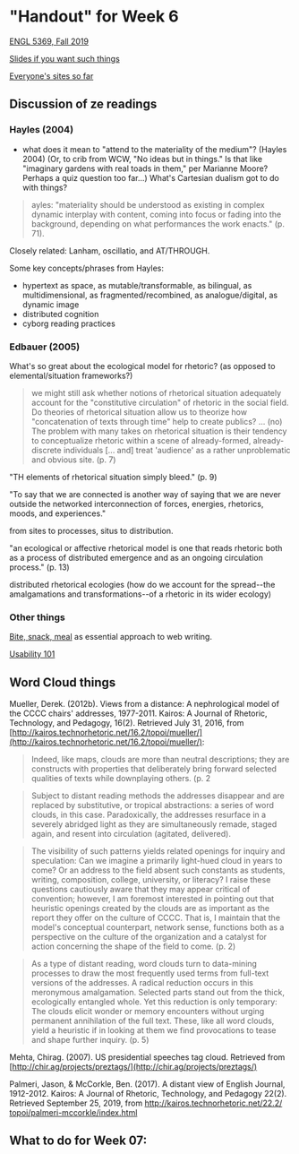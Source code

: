 # "Handout" for Week 6

[ENGL 5369, Fall 2019](calendar.html)

[Slides if you want such things](https://docs.google.com/presentation/d/e/2PACX-1vRufA94YIvpbFkJ2K591QOVPqCeLM5nAcGgkbJ0uiCuOgYeWh5OUR1FXmLTWgReyHFb8yPoLY4kWyb5/pub?start=false&loop=false&delayms=3000)

[Everyone's sites so far](fambly)

## Discussion of ze readings

### Hayles (2004)
- what does it mean to "attend to the materiality of the medium"? (Hayles 2004) (Or, to crib from WCW, "No ideas but in things." Is that like "imaginary gardens with real toads in them," per Marianne Moore? Perhaps a quiz question too far...) What's Cartesian dualism got to do with things?

> ayles: "materiality should be understood as existing in complex dynamic interplay with
content, coming into focus or fading into the background, depending on what performances the work
enacts." (p. 71).

Closely related: Lanham, oscillatio, and AT/THROUGH.

Some key concepts/phrases from Hayles:
  - hypertext as space, as mutable/transformable, as bilingual, as multidimensional, as fragmented/recombined, as analogue/digital, as dynamic image
  - distributed cognition
  - cyborg reading practices

### Edbauer (2005)

What's so great about the ecological model for rhetoric? (as opposed to elemental/situation frameworks?)

> we might still ask whether notions of rhetorical situation adequately account for the "constitutive circulation" of rhetoric in the social field. Do theories of rhetorical situation allow us to theorize how "concatenation of texts through time" help to create publics? ... (no) The problem with many takes on rhetorical situation is their tendency to conceptualize rhetoric within a scene of already-formed, already-discrete individuals [... and] treat 'audience' as a rather unproblematic and obvious site. (p. 7)

"TH elements of rhetorical situation simply bleed." (p. 9)

"To say that we are connected is another way of saying that we are never outside the networked interconnection of forces, energies, rhetorics, moods, and experiences."

from sites to processes, situs to distribution.

"an ecological or affective rhetorical model is one that reads rhetoric both as a process of distributed emergence and as an ongoing circulation process." (p. 13)

distributed rhetorical ecologies (how do we account for the spread--the amalgamations and transformations--of a rhetoric in its wider ecology)



### Other things

[Bite, snack, meal](http://www.ewriteonline.com/bite-snack-and-meal-how-to-feed-content-hungry-site-visitors/) as essential approach to web writing.

[Usability 101](https://www.nngroup.com/articles/usability-101-introduction-to-usability/)

## Word Cloud things

Mueller, Derek. (2012b). Views from a distance: A nephrological model of the CCCC chairs' addresses, 1977-2011. Kairos: A Journal of Rhetoric, Technology, and Pedagogy, 16(2). Retrieved July 31, 2016, from [http://kairos.technorhetoric.net/16.2/topoi/mueller/](http://kairos.technorhetoric.net/16.2/topoi/mueller/):

> Indeed, like maps, clouds are more than neutral descriptions; they are constructs with properties that deliberately bring forward selected qualities of texts while downplaying others. (p. 2

> Subject to distant reading methods the addresses disappear and are replaced by substitutive, or tropical abstractions: a series of word clouds, in this case. Paradoxically, the addresses resurface in a severely abridged light as they are simultaneously remade, staged again, and resent into circulation (agitated, delivered).

> The visibility of such patterns yields related openings for inquiry and speculation: Can we imagine a primarily light-hued cloud in years to come? Or an address to the field absent such constants as students, writing, composition, college, university, or literacy? I raise these questions cautiously aware that they may appear critical of convention; however, I am foremost interested in pointing out that heuristic openings created by the clouds are as important as the report they offer on the culture of CCCC. That is, I maintain that the model's conceptual counterpart, network sense, functions both as a perspective on the culture of the organization and a catalyst for action concerning the shape of the field to come. (p. 2)

> As a type of distant reading, word clouds turn to data-mining processes to draw the most frequently used terms from full-text versions of the addresses. A radical reduction occurs in this meronymous amalgamation. Selected parts stand out from the thick, ecologically entangled whole. Yet this reduction is only temporary: The clouds elicit wonder or memory encounters without urging permanent annihilation of the full text. These, like all word clouds, yield a heuristic if in looking at them we find provocations to tease and shape further inquiry. (p. 5)

Mehta, Chirag. (2007). US presidential speeches tag cloud. Retrieved from [http://chir.ag/projects/preztags/](http://chir.ag/projects/preztags/)

Palmeri, Jason, & McCorkle, Ben. (2017). A distant view of English Journal, 1912-2012. Kairos: A Journal of Rhetoric, Technology, and Pedagogy 22(2). Retrieved September 25, 2019, from [http:/​/​kairos.technorhetoric.net/​22.2/​topoi/​palmeri-mccorkle/​index.html](http://technorhetoric.net/22.2/topoi/palmeri-mccorkle/index.html)

## What to do for Week 07:
